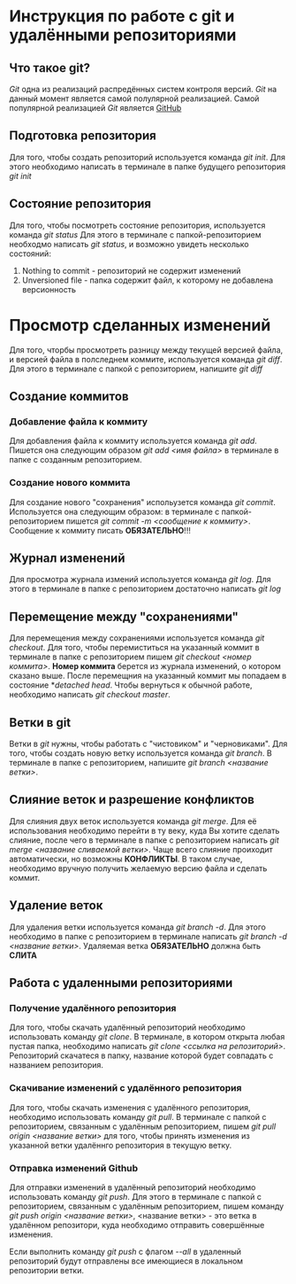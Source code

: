 # Инструкция по работе с git и удалёнными репозиториями

## Что такое git?
*Git* одна из реализаций распредённых систем контроля версий. *Git* на данный момент является самой полулярной реализацией. Самой популярной реализацией *Git* является [GitHub](https://github.com) 

## Подготовка репозитория
Для того, чтобы создать репозиторий используется команда *git init*. Для этого необходимо написать в терминале в папке будущего репозитория *git init* 

## Состояние репозитория
Для того, чтобы посмотреть состояние репозитория, используется команда *git status* Для этого в терминале с папкой-репозиторием необходмо написать *git status*, и возможно увидеть несколько состояний:
1. Nothing to commit - репозиторий не содержит изменений
2. Unversioned file - папка содержит файл, к которому не добавлена версионность

# Просмотр сделанных изменений
Для того, чторбы просмотреть разницу между текущей версией файла, и версией файла в полследнем коммите, используется команда *git diff*. Для этого в терминале с папкой с репозиторием, напишите *git diff*

## Создание коммитов

### Добавление файла к коммиту

Для добавления файла к коммиту используется команда *git add*. Пишется она следующим образом *git add <имя файла>* в терминале в папке с созданным репозиторием.

### Создание нового коммита

Для создание нового "сохранения" испольузется команда *git commit*. Используется она следующим образом: в терминале с папкой-репозиторием пишется *git commit -m <сообщение к коммиту>*. Сообщение к коммиту писать **ОБЯЗАТЕЛЬНО**!!! 

## Журнал изменений
Для просмотра журнала измений используется команда *git log*. Для этого в терминале в папке с репозиторием достаточно написать *git log*

## Перемещение между "сохранениями"
Для перемещения между сохранениями используется команда *git checkout*. Для того, чтобы перемиститься на указанный коммит в терминале в папке с репозиторием пишем *git checkout <номер коммита>*. **Номер коммита** берется из журнала изменений, о котором сказано выше. После перемещния на указанный коммит мы попадаем в состояние **detached head*. Чтобы вернуться к обычной работе, необходимо написать *git checkout master*.

## Ветки в git
Ветки в *git* нужны, чтобы работать с "чистовиком" и "черновиками". Для того, чтобы создать новую ветку используется команда *git branch*. В терминале в папке с репозиторием, напишите *git branch <название ветки>*.

## Слияние веток и разрешение конфликтов
Для слияния двух веток используется команда *git merge*. Для её использования необходимо перейти в ту веку, куда Вы хотите сделать слияние, после чего в терминале в папке с репозиторием написать *git merge <название сливаемой ветки>*. Чаще всего слияние проиходит автоматически, но возможны **КОНФЛИКТЫ**. В таком случае, необходимо вручную получить желаемую версию файла и сделать коммит.

## Удаление веток
Для удаления ветки используется команда *git branch -d*. Для этого необходимо в папке с репозиторием в терминале написать *git branch -d <название ветки>*. Удаляемая ветка **ОБЯЗАТЕЛЬНО** должна быть **СЛИТА**

## Работа с удаленными репозиториями

### Получение удалённого репозитория
Для того, чтобы скачать удалённый репозиторий необходимо использовать команду *git clone*. В терминале, в котором открыта любая пустая папка, необходимо написать *git clone <ссылка на репозиторий>*. Репозиторий скачатеся в папку, название которой будет совпадать с названием репозитория.

### Скачивание изменений с удалённого репозитория
Для того, чтобы скачать изменения с удалённого репозитория, необходимо использовать команду *git pull*. В терминале с  папкой с репозиторием, связанным с удалённым репозиторием, пишем *git pull origin <название ветки>* для того, чтобы принять изменения из указанной ветки удалённго репозитория в текущую ветку.

### Отправка изменений Github
Для отправки изменений в удалённый репозиторий необходимо использовать команду *git push*. Для этого в терминале с папкой с репозиторием, связанным с удалённым репозиторием, пишем команду *git push origin <название ветки>*, <название ветки> - это ветка в удалённом репозитори, куда необходимо отправить совершённые изменения.

Если выполнить команду *git push* с флагом *--all* в удаленный репозиторий будут отправлены все имеющиеся в локальном репозитории ветки.